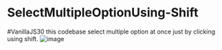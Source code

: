 # SelectMultipleOptionUsing-Shift
#VanillaJS30 this codebase select multiple option at once just by clicking using shift.
![image](https://user-images.githubusercontent.com/78221707/125978623-f6ed6716-9182-42dd-aa2c-56efbe2d78e3.png)
